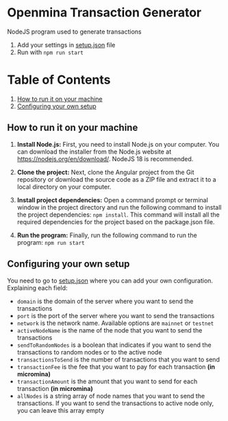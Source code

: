 # Openmina Transaction Generator
NodeJS program used to generate transactions


1. Add your settings in [setup.json](./setup.json) file
2. Run with `npm run start`


# Table of Contents
1. [How to run it on your machine](#how-to-run-it-on-your-machine)
2. [Configuring your own setup](#configuring-your-own-setup)

## How to run it on your machine

1. **Install Node.js:** First, you need to install Node.js on your computer. You can download the installer from the Node.js website at https://nodejs.org/en/download/. NodeJS 18 is recommended.

2. **Clone the project:** Next, clone the Angular project from the Git repository or download the source code as a ZIP file and extract it to a local directory on your computer.

3. **Install project dependencies:** Open a command prompt or terminal window in the project directory and run the following command to install the project dependencies:
   `npm install`.
   This command will install all the required dependencies for the project based on the package.json file.
5. **Run the program:** Finally, run the following command to run the program:
   `npm run start`

## Configuring your own setup

You need to go to [setup.json](./setup.json) where you can add your own configuration.
Explaining each field:
 - `domain` is the domain of the server where you want to send the transactions
 - `port` is the port of the server where you want to send the transactions
 - `network` is the network name. Available options are `mainnet` or `testnet`
 - `activeNodeName` is the name of the node that you want to send the transactions
 - `sendToRandomNodes` is a boolean that indicates if you want to send the transactions to random nodes or to the active node
 - `transactionsToSend` is the number of transactions that you want to send
 - `transactionFee` is the fee that you want to pay for each transaction **(in micromina)**
 - `transactionAmount` is the amount that you want to send for each transaction **(in micromina)**
 - `allNodes` is a string array of node names that you want to send the transactions. If you want to send the transactions to active node only, you can leave this array empty
